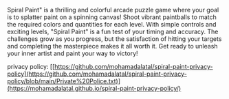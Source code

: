 Spiral Paint" is a thrilling and colorful arcade puzzle game where your goal is to splatter paint on a spinning canvas! Shoot vibrant paintballs to match the required colors and quantities for each level. With simple controls and exciting levels, "Spiral Paint" is a fun test of your timing and accuracy. The challenges grow as you progress, but the satisfaction of hitting your targets and completing the masterpiece makes it all worth it. Get ready to unleash your inner artist and paint your way to victory!

privacy policy:
[[https://github.com/mohamadalatal/spiral-paint-privacy-policy](https://github.com/mohamadalatal/spiral-paint-privacy-policy/blob/main/Private%20Police.txt)](https://mohamadalatal.github.io/spiral-paint-privacy-policy/)
